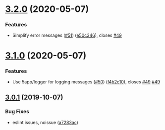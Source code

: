 # [3.2.0](https://github.com/5app/buslane/compare/v3.1.0...v3.2.0) (2020-05-07)


### Features

* Simplify error messages ([#51](https://github.com/5app/buslane/issues/51)) ([e50c346](https://github.com/5app/buslane/commit/e50c34696322d8d3ea7566070d66bea876245b72)), closes [#49](https://github.com/5app/buslane/issues/49)

# [3.1.0](https://github.com/5app/buslane/compare/v3.0.1...v3.1.0) (2020-05-07)


### Features

* Use 5app/logger for logging messages ([#50](https://github.com/5app/buslane/issues/50)) ([f4b2c10](https://github.com/5app/buslane/commit/f4b2c10550d66c9b0f139d857460939dd1f29f42)), closes [#49](https://github.com/5app/buslane/issues/49) [#49](https://github.com/5app/buslane/issues/49)

## [3.0.1](https://github.com/5app/buslane/compare/v3.0.0...v3.0.1) (2019-10-07)


### Bug Fixes

* eslint issues, noissue ([a7283ac](https://github.com/5app/buslane/commit/a7283ac))
